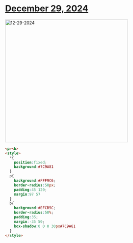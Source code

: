 # [December 29, 2024](https://cssbattle.dev/play/2HeCYxDP8hLbNLg9TMVE)

<img src="https://firebasestorage.googleapis.com/v0/b/cssbattleapp.appspot.com/o/user%2Fe6YbeBahWNPT7VpE2rE2p85byxa2%2Ftargets%2Ftarget_MKPLz9s@2x.png?alt=media" width="400" alt="12-29-2024" />

```html
<p><b>
<style>
  *{
    position:fixed;
    background:#7C9A81
  }
  p{
    background:#FFF9C6;
    border-radius:50px;
    padding:45 120;
    margin:97 57
  }
  b{
    background:#EFCB5C;
    border-radius:50%;
    padding:35;
    margin:-35 50;
    box-shadow:0 0 0 30px#7C9A81
  }
</style>
```
